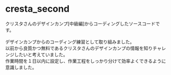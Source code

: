 # cresta_second
クリスタさんのデザインカンプ[中級編]からコーディングしたソースコードです。<br>
<br>
デザインカンプからのコーディング練習として取り組みました。<br>
以前から良質かつ無料であるクリスタさんのデザインカンプの情報を知りチャレンジしたいと考えていました。<br>
作業時間を１日以内に設定し、作業工程をしっかり分けて効率よくできるように意識しました。<br>
